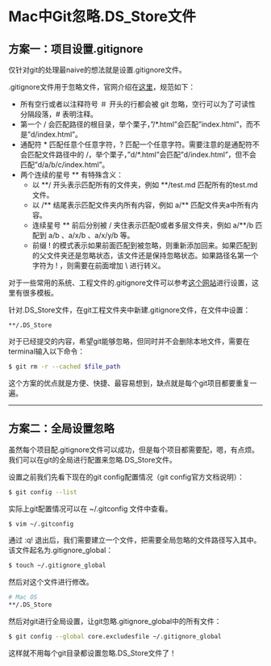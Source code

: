# Mac中Git忽略.DS_Store文件

## 方案一：项目设置.gitignore

仅针对git的处理最naive的想法就是设置.gitignore文件。

.gitignore文件用于忽略文件，官网介绍在[这里](https://git-scm.com/docs/gitignore)，规范如下：

- 所有空行或者以注释符号 ＃ 开头的行都会被 git 忽略，空行可以为了可读性分隔段落，# 表明注释。
- 第一个 / 会匹配路径的根目录，举个栗子，”/*.html”会匹配”index.html”，而不是”d/index.html”。
- 通配符 * 匹配任意个任意字符，? 匹配一个任意字符。需要注意的是通配符不会匹配文件路径中的 /，举个栗子，”d/*.html”会匹配”d/index.html”，但不会匹配”d/a/b/c/index.html”。
- 两个连续的星号 ** 有特殊含义：
  - 以 **/ 开头表示匹配所有的文件夹，例如 **/test.md 匹配所有的test.md文件。
  - 以 /** 结尾表示匹配文件夹内所有内容，例如 a/** 匹配文件夹a中所有内容。
  - 连续星号 ** 前后分别被 / 夹住表示匹配0或者多层文件夹，例如 a/**/b 匹配到 a/b 、a/x/b 、a/x/y/b 等。
  - 前缀 ! 的模式表示如果前面匹配到被忽略，则重新添加回来。如果匹配到的父文件夹还是忽略状态，该文件还是保持忽略状态。如果路径名第一个字符为 ! ，则需要在前面增加 \ 进行转义。

对于一些常用的系统、工程文件的.gitignore文件可以参考[这个网站](https://www.gitignore.io/)进行设置，这里有很多模板。

针对.DS_Store文件，在git工程文件夹中新建.gitignore文件，在文件中设置：

```.git
**/.DS_Store
```

对于已经提交的内容，希望git能够忽略，但同时并不会删除本地文件，需要在terminal输入以下命令：

```sh
$ git rm -r --cached $file_path
```

这个方案的优点就是方便、快捷、最容易想到，缺点就是每个git项目都要重复一遍。

---

## 方案二：全局设置忽略
虽然每个项目配.gitignore文件可以成功，但是每个项目都需要配，嗯，有点烦。我们可以在git的全局进行配置来忽略.DS_Store文件。

设置之前我们先看下现在的git config配置情况（git config官方文档说明）：

```sh
$ git config --list
```

实际上git配置情况可以在 ~/.gitconfig 文件中查看。

```sh
$ vim ~/.gitconfig
```

通过 :q! 退出后，我们需要建立一个文件，把需要全局忽略的文件路径写入其中。该文件起名为.gitignore_global：
```sh
$ touch ~/.gitignore_global
```
然后对这个文件进行修改。

```sh
# Mac OS
**/.DS_Store
```

然后对git进行全局设置，让git忽略.gitignore_global中的所有文件：

```sh
$ git config --global core.excludesfile ~/.gitignore_global
```

这样就不用每个git目录都设置忽略.DS_Store文件了！